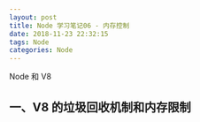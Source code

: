 ```yaml
---
layout: post
title: Node 学习笔记06 - 内存控制
date: 2018-11-23 22:32:15
tags: Node
categories: Node
---
```


Node 和 V8

## 一、V8 的垃圾回收机制和内存限制

